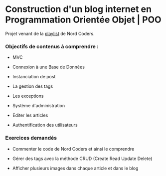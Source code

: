 # Construction d'un blog internet en Programmation Orientée Objet | POO

Projet venant de la [playlist](https://www.youtube.com/watch?v=tUv7L5fQFFU&list=PLeeuvNW2FHVgfbhZM3S8kqZOmnY7TEorW/) de Nord Coders.

### Objectifs de contenus à comprendre :

* MVC

* Connexion à une Base de Données

* Instanciation de post

* La gestion des tags

* Les exceptions

* Système d'administration

* Editer les articles

* Authentification des utilisateurs

### Exercices demandés 

* Commenter le code de Nord Coders et ainsi le comprendre

* Gérer des tags avec la méthode CRUD (Create Read Update Delete)

* Afficher plusieurs images dans chaque article et dans le blog